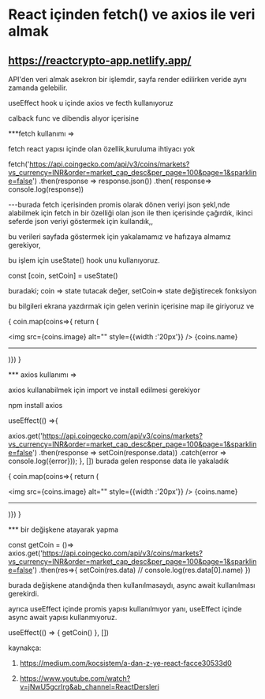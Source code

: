 # React içinden fetch() ve axios ile veri almak


## https://reactcrypto-app.netlify.app/
API'den veri almak asekron bir işlemdir, sayfa render edilirken veride aynı zamanda gelebilir.

useEffect hook u içinde axios ve fecth kullanıyoruz

calback func ve dibendis alıyor içerisine

***fetch kullanımı =>

fetch react yapısı içinde olan özellik,kuruluma ihtiyacı yok

fetch('https://api.coingecko.com/api/v3/coins/markets?vs_currency=INR&order=market_cap_desc&per_page=100&page=1&sparkline=false')
   .then(response => response.json())
   .then( response=> console.log(response))


---burada fetch içerisinden promis  olarak dönen veriyi json şekl,nde alabilmek için fetch in bir özelliği olan json ile then içerisinde çağırdık,
ikinci seferde json veriyi göstermek için kullandık,,

bu verileri sayfada göstermek için yakalamamız ve hafızaya almamız gerekiyor,

bu işlem için useState() hook unu kullanıyoruz.

const [coin, setCoin] = useState() 

buradaki;
coin => state tutacak değer,
setCoin=> state değiştirecek fonksiyon


bu bilgileri ekrana yazdırmak için gelen verinin içerisine map ile giriyoruz ve 

 {
   coin.map(coins=>{
     return (<div key={coins.id}> 
         <img src={coins.image} alt="" style={{width :'20px'}} />
         {coins.name}
         <hr />
     </div>
   )})
 }

*** axios kullanımı => 


 
axios kullanabilmek için import ve install edilmesi gerekiyor 

npm install axios

useEffect(() =>{

axios.get('https://api.coingecko.com/api/v3/coins/markets?vs_currency=INR&order=market_cap_desc&per_page=100&page=1&sparkline=false')
.then(response => setCoin(response.data))
.catch(error => console.log({error}));
}, [])
burada gelen response data ile yakaladık

 {
   coin.map(coins=>{
     return (<div key={coins.id}> 
         <img src={coins.image} alt="" style={{width :'20px'}} />
         {coins.name}
         <hr />
     </div>
   )})
 }






*** bir değişkene atayarak yapma

 const getCoin = ()=> axios.get('https://api.coingecko.com/api/v3/coins/markets?vs_currency=INR&order=market_cap_desc&per_page=100&page=1&sparkline=false')
 .then(res=>{
    setCoin(res.data)
    // console.log(res.data[0].name)
 }) 


  burada  değişkene atandığnda then kullanılmasaydı, async await kullanılması gerekirdi. 

  ayrıca useEffect içinde promis yapısı kullanılmıyor yanı, useEffect içinde async await yapısı kullanmıyoruz.

useEffect(() => {
  getCoin()
}, [])














kaynakça: 

1. https://medium.com/kocsistem/a-dan-z-ye-react-facce30533d0

2. https://www.youtube.com/watch?v=jNwU5gcrIrg&ab_channel=ReactDersleri
